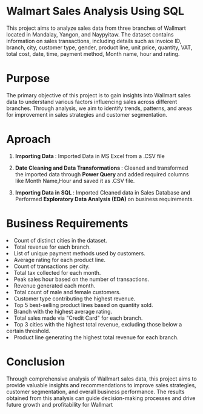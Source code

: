 # Walmart Sales Analysis Using SQL
This project aims to analyze sales data from three branches of Wallmart located in Mandalay, Yangon, and Naypyitaw. The dataset contains information on sales transactions, including details such as invoice ID, branch, city, customer type, gender, product line, unit price, quantity, VAT, total cost, date, time, payment method, Month name, hour and rating.

# <b> Purpose </b>

The primary objective of this project is to gain insights into Wallmart sales data to understand various factors influencing sales across different branches. Through analysis, we aim to identify trends, patterns, and areas for improvement in sales strategies and customer segmentation.

# <b>Aproach</b>

1. <b> Importing Data </b> : Imported Data in MS Excel from a .CSV file 

2. <b> Date Cleaning and Data Transformations </b> : Cleaned and transformed the imported data through <b> Power Query </b> and added required columns like Month Name,Hour and saved it as .CSV file.

3. <b> Importing Data in SQL </b> : Imported Cleaned data in Sales Database and Performed <b> Exploratory Data Analysis (EDA) </b> on business requirements.

# <b> Business Requirements </b>

<li>Count of distinct cities in the dataset.</li>
        <li>Total revenue for each branch.</li>
        <li>List of unique payment methods used by customers.</li>
        <li>Average rating for each product line.</li>
        <li>Count of transactions per city.</li>
        <li>Total tax collected for each month.</li>
        <li>Peak sales hour based on the number of transactions.</li>
        <li>Revenue generated each month.</li>
        <li>Total count of male and female customers.</li>
        <li>Customer type contributing the highest revenue.</li>
        <li>Top 5 best-selling product lines based on quantity sold.</li>
        <li>Branch with the highest average rating.</li>
        <li>Total sales made via "Credit Card" for each branch.</li>
        <li>Top 3 cities with the highest total revenue, excluding those below a certain threshold.</li>
        <li>Product line generating the highest total revenue for each branch.</li>

# <b> Conclusion </b>
Through comprehensive analysis of Wallmart sales data, this project aims to provide valuable insights and recommendations to improve sales strategies, customer segmentation, and overall business performance. The results obtained from this analysis can guide decision-making processes and drive future growth and profitability for Wallmart
